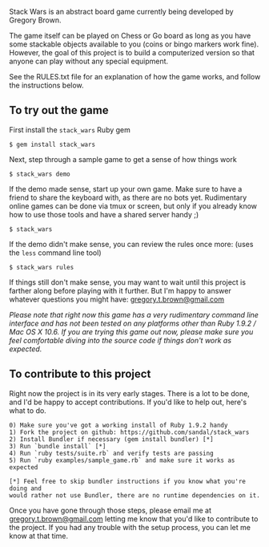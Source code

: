 Stack Wars is an abstract board game currently being developed by Gregory Brown.

The game itself can be played on Chess or Go board as long as you have some
stackable objects available to you (coins or bingo markers work fine). However,
the goal of this project is to build a computerized version so that anyone can
play without any special equipment.

See the RULES.txt file for an explanation of how the game works, and
follow the instructions below.

## To try out the game

First install the `stack_wars` Ruby gem

    $ gem install stack_wars

Next, step through a sample game to get a sense of how things work

    $ stack_wars demo

If the demo made sense, start up your own game. Make sure to have a friend
to share the keyboard with, as there are no bots yet. Rudimentary online
games can be done via tmux or screen, but only if you already know
how to use those tools and have a shared server handy ;)

    $ stack_wars

If the demo didn't make sense, you can review the rules once more:
(uses the `less` command line tool)

    $ stack_wars rules

If things still don't make sense, you may want to wait until this project is
farther along before playing with it further. But I'm happy to answer whatever
questions you might have: gregory.t.brown@gmail.com

_Please note that right now this game has a very rudimentary command line
interface and has not been tested on any platforms other than Ruby 1.9.2 /
Mac OS X 10.6. If you are trying this game out now, please make sure you
feel comfortable diving into the source code if things don't work as 
expected._

## To contribute to this project

Right now the project is in its very early stages. There is a lot to be done,
and I'd be happy to accept contributions. If you'd like to help out, here's what
to do.

    0) Make sure you've got a working install of Ruby 1.9.2 handy
    1) Fork the project on github: https://github.com/sandal/stack_wars
    2) Install Bundler if necessary (gem install bundler) [*]
    3) Run `bundle install` [*]
    4) Run `ruby tests/suite.rb` and verify tests are passing
    5) Run `ruby examples/sample_game.rb` and make sure it works as expected

    [*] Feel free to skip bundler instructions if you know what you're doing and
    would rather not use Bundler, there are no runtime dependencies on it.

Once you have gone through those steps, please email me at
gregory.t.brown@gmail.com letting me know that you'd like to contribute to the
project. If you had any trouble with the setup process, you can let me know at
that time.

